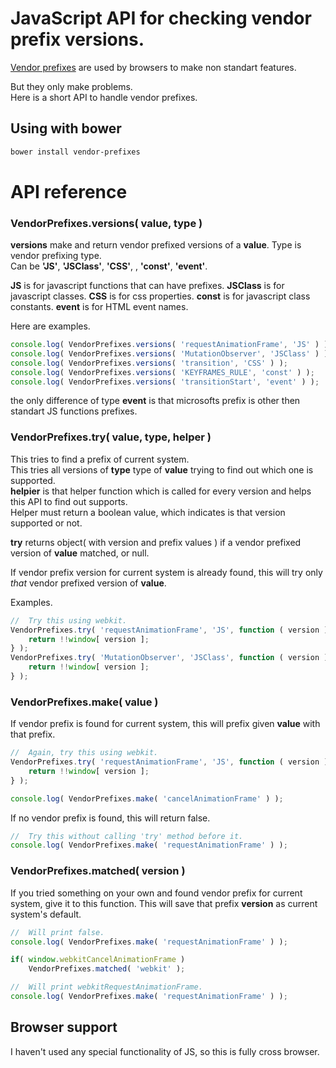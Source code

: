 # JavaScript API for checking vendor prefix versions.

[Vendor prefixes](https://developer.mozilla.org/en-US/docs/Glossary/Vendor_Prefix) are used by browsers to make non standart features.

But they only make problems.  
Here is a short API to handle vendor prefixes.

## Using with bower

```sh
bower install vendor-prefixes
```

# API reference

### VendorPrefixes.versions( value, type )

**versions** make and return vendor prefixed versions of a **value**.
Type is vendor prefixing type.  
Can be **'JS'**, **'JSClass'**, **'CSS'**, , **'const'**, **'event'**.

**JS** is for javascript functions that can have prefixes.
**JSClass** is for javascript classes.
**CSS** is for css properties.
**const** is for javascript class constants.
**event** is for HTML event names.

Here are examples.
```javascript
console.log( VendorPrefixes.versions( 'requestAnimationFrame', 'JS' ) );
console.log( VendorPrefixes.versions( 'MutationObserver', 'JSClass' ) );
console.log( VendorPrefixes.versions( 'transition', 'CSS' ) );
console.log( VendorPrefixes.versions( 'KEYFRAMES_RULE', 'const' ) );
console.log( VendorPrefixes.versions( 'transitionStart', 'event' ) );
```

the only difference of type **event** is that microsofts prefix is other then standart JS functions prefixes.

### VendorPrefixes.try( value, type, helper )

This tries to find a prefix of current system.  
This tries all versions of **type** type of **value** trying to find out which one is supported.  
**helpier** is that helper function which is called for every version and helps this API to find out supports.  
Helper must return a boolean value, which indicates is that version supported or not.

**try** returns object( with version and prefix values ) if a vendor prefixed version of **value** matched, or null.

If vendor prefix version for current system is already found, this will try only *that* vendor prefixed version of **value**.

Examples.
```javascript
//  Try this using webkit.
VendorPrefixes.try( 'requestAnimationFrame', 'JS', function ( version ) {
    return !!window[ version ];
} );
VendorPrefixes.try( 'MutationObserver', 'JSClass', function ( version ) {
    return !!window[ version ];
} );
```

### VendorPrefixes.make( value )

If vendor prefix is found for current system, this will prefix given **value** with that prefix.
```javascript
//  Again, try this using webkit.
VendorPrefixes.try( 'requestAnimationFrame', 'JS', function ( version ) {
    return !!window[ version ];
} );

console.log( VendorPrefixes.make( 'cancelAnimationFrame' ) );
```

If no vendor prefix is found, this will return false.
```javascript
//  Try this without calling 'try' method before it.
console.log( VendorPrefixes.make( 'requestAnimationFrame' ) );
```

### VendorPrefixes.matched( version )

If you tried something on your own and found vendor prefix for current system, give it to this function.
This will save that prefix **version** as current system's default.

```javascript
//  Will print false.
console.log( VendorPrefixes.make( 'requestAnimationFrame' ) );

if( window.webkitCancelAnimationFrame )
    VendorPrefixes.matched( 'webkit' );

//  Will print webkitRequestAnimationFrame.
console.log( VendorPrefixes.make( 'requestAnimationFrame' ) );
```

## Browser support

I haven't used any special functionality of JS, so this is fully cross browser.